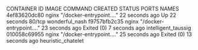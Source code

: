 CONTAINER ID   IMAGE          COMMAND                  CREATED          STATUS                      PORTS     NAMES
4ef83620dc80   nginx          "/docker-entrypoint.…"   22 seconds ago   Up 22 seconds               80/tcp    wonderful_nash
f9757bfb2c35   nginx          "/docker-entrypoint.…"   23 seconds ago   Exited (0) 7 seconds ago              intelligent_taussig
010058c69955   nginx          "/docker-entrypoint.…"   25 seconds ago   Exited (0) 13 seconds ago             heuristic_chatelet